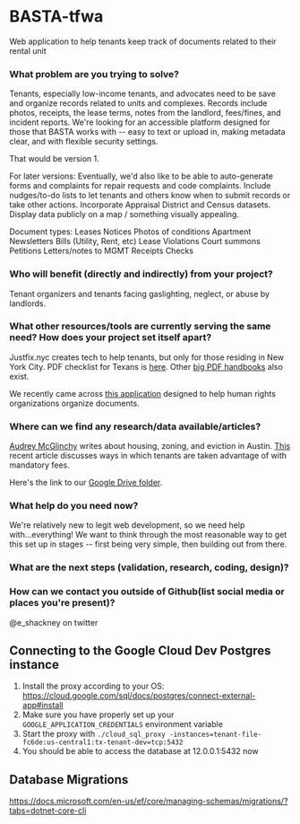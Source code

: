 # BASTA-tfwa

Web application to help tenants keep track of documents related to their rental unit

### What problem are you trying to solve?

Tenants, especially low-income tenants, and advocates need to be save and organize records related to units and complexes.
Records include photos, receipts, the lease terms, notes from the landlord, fees/fines, and incident reports. We're looking for an accessible platform designed for those that BASTA works with -- easy to text or upload in, making metadata clear, and with flexible security settings.

That would be version 1.

For later versions:
Eventually, we'd also like to be able to auto-generate forms and complaints for repair requests and code complaints.
Include nudges/to-do lists to let tenants and others know when to submit records or take other actions.
Incorporate Appraisal District and Census datasets.
Display data publicly on a map / something visually appealing.

Document types:
Leases
Notices
Photos of conditions
Apartment Newsletters
Bills (Utility, Rent, etc)
Lease Violations
Court summons
Petitions
Letters/notes to MGMT
Receipts
Checks

### Who will benefit (directly and indirectly) from your project?

Tenant organizers and tenants facing gaslighting, neglect, or abuse by landlords.

### What other resources/tools are currently serving the same need? How does your project set itself apart?

Justfix.nyc creates tech to help tenants, but only for those residing in New York City. PDF checklist for Texans is [here](http://www.txtha.org/wp-content/uploads/2016/01/MIMOIForm1.pdf). Other [big PDF handbooks](https://www.texasbar.com/AM/Template.cfm?ContentID=25969&Section=Free_Legal_Information2&Template=/CM/ContentDisplay.cfm) also exist.

We recently came across [this application](https://www.uwazi.io/) designed to help human rights organizations organize documents.

### Where can we find any research/data available/articles?

[Audrey McGlinchy](https://www.kut.org/people/audrey-mcglinchy-kut) writes about housing, zoning, and eviction in Austin. [This](https://www.texasobserver.org/rent-by-another-name/) recent article discusses ways in which tenants are taken advantage of with mandatory fees.

Here's the link to our [Google Drive folder](https://drive.google.com/open?id=1ThK_ThKCyllMOzyot5wIKgrcTXWpzoan).

### What help do you need now?

We're relatively new to legit web development, so we need help with...everything! We want to think through the most reasonable way to get this set up in stages -- first being very simple, then building out from there.

### What are the next steps (validation, research, coding, design)?

### How can we contact you outside of Github(list social media or places you're present)?

@e_shackney on twitter

## Connecting to the Google Cloud Dev Postgres instance

1. Install the proxy according to your OS: https://cloud.google.com/sql/docs/postgres/connect-external-app#install
1. Make sure you have properly set up your `GOOGLE_APPLICATION_CREDENTIALS` environment variable
1. Start the proxy with `./cloud_sql_proxy -instances=tenant-file-fc6de:us-central1:tx-tenant-dev=tcp:5432`
1. You should be able to access the database at 12.0.0.1:5432 now

## Database Migrations

https://docs.microsoft.com/en-us/ef/core/managing-schemas/migrations/?tabs=dotnet-core-cli
